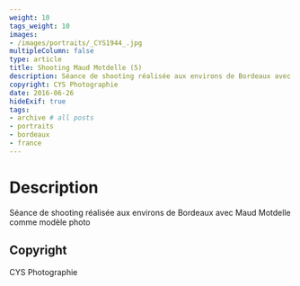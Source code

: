 ```yaml
---
weight: 10
tags_weight: 10
images:
- /images/portraits/_CYS1944_.jpg
multipleColumn: false
type: article
title: Shooting Maud Motdelle (5)
description: Séance de shooting réalisée aux environs de Bordeaux avec Maud Motdelle comme modèle photo
copyright: CYS Photographie
date: 2016-06-26
hideExif: true
tags:
- archive # all posts
- portraits
- bordeaux
- france
---
```


# Description

Séance de shooting réalisée aux environs de Bordeaux avec Maud Motdelle comme modèle photo

## Copyright

CYS Photographie
